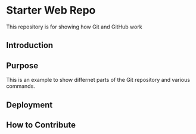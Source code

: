 # Starter Web Repo

This repository is for showing how Git and GitHub work

## Introduction

## Purpose
This is an example to show differnet parts of the Git repository and various commands.

## Deployment

## How to Contribute